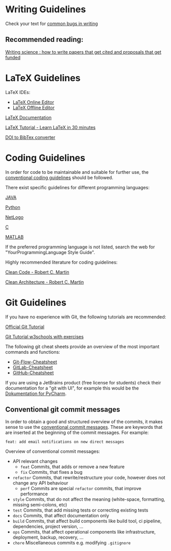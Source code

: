 # Writing Guidelines

Check your text for [common bugs in writing](https://www.cs.columbia.edu/%7Ehgs/etc/writing-bugs.html)
## Recommended reading:
[Writing science : how to write papers that get cited and proposals that get funded](https://surf.aau.at/primo-explore/fulldisplay?docid=UKL_alma2153069490003346&context=L&vid=UKL&lang=de_DE)

# LaTeX Guidelines

LaTeX IDEs:
- [LaTeX Online Editor]( https://www.overleaf.com/)
- [LaTeX Offline Editor](https://www.texstudio.org/)


[LaTeX Documentation](https://www.overleaf.com/learn)

[LaTeX Tutorial - Learn LaTeX in 30 minutes](https://www.overleaf.com/learn/latex/Learn_LaTeX_in_30_minutes)

[DOI to BibTex converter](https://www.bibtex.com/c/doi-to-bibtex-converter/)
# Coding Guidelines

In order for code to be maintainable and suitable for further use, the [conventional coding guidelines](https://www.browserstack.com/guide/coding-standards-best-practices) should be followed.

There exist specific guidelines for different programming languages:

[JAVA](https://google.github.io/styleguide/javaguide.html)

[Python](https://peps.python.org/pep-0008/)

[NetLogo](https://ccl.northwestern.edu/courses/mam2005/styleguide.htm)

[C](https://cs50.readthedocs.io/style/c/)

[MATLAB](https://de.mathworks.com/matlabcentral/fileexchange/46056-matlab-style-guidelines-2-0)

If the preferred programming language is not listed, search the web for "YourProgrammingLanguage Style Guide".

Highly recommended literature for coding guidelines:

[Clean Code - Robert C. Martin](https://www.amazon.de/Clean-Code-Handbook-Software-Craftsmanship/dp/0132350882/ref=sr_1_1?__mk_de_DE=%C3%85M%C3%85%C5%BD%C3%95%C3%91&crid=5LXFTJRLM71C&dib=eyJ2IjoiMSJ9.i4p3dW19fcAaAFBVyg6gegK1pZLaltkc2kbVzU1wD_h6mzt5FrbVOTMW62VC3tHZ42PSOanvjCC2Xn6zZ49QzKxVgn5r1Q9KkeXsNz27Ojtua8KCbAbTeInUeRHUaxQIo_HmF_UqUKmJbVD0gjS_cpAN41ISjVLE8bwZcjFtQJgaNIiSkj0bfZF9alxYsP71v5iycLtDPg4UfVRphzA1-lU636phW8pvKqj9mjzBFbk.QwfO2v84Fmz_2SgYlxOxVA6uSno_DctKXZHHeWmzxR0&dib_tag=se&keywords=Clean+Code&qid=1740053475&sprefix=clean+code%2Caps%2C85&sr=8-1)

[Clean Architecture - Robert C. Martin](https://www.amazon.de/Clean-Architecture-Craftsmans-Software-Structure/dp/0134494164/ref=pd_bxgy_thbs_d_sccl_1/262-3193895-1284308?pd_rd_w=M7Lg2&content-id=amzn1.sym.e5049a5e-3c04-4839-b191-b8e7a9a74d34&pf_rd_p=e5049a5e-3c04-4839-b191-b8e7a9a74d34&pf_rd_r=REQE121WMMQA1C52PVWF&pd_rd_wg=iv4Hq&pd_rd_r=450cbe0f-871a-4f00-9a32-f6a7be7809f6&pd_rd_i=0134494164&psc=1)
# Git Guidelines

If you have no experience with Git, the following tutorials are recommended:

[Official Git Tutorial](https://git-scm.com/docs/gittutorial)

[Git Tutorial w3schools with exercises](https://www.w3schools.com/GIT/)

The following git cheat sheets provide an overview of the most important commands and functions:
- [Git-Flow-Cheatsheet](https://danielkummer.github.io/git-flow-cheatsheet/)
- [GitLab-Cheatsheet](https://about.gitlab.com/images/press/git-cheat-sheet.pdf)
- [GitHub-Cheatsheet](https://education.github.com/git-cheat-sheet-education.pdf)

If you are using a JetBrains product (free license for students) check their documentation for a "git with UI", for example this would be the [Dokumentation for PyCharm](https://www.jetbrains.com/help/pycharm/using-git-integration.html).

## Conventional git commit messages
In order to obtain a good and structured overview of the commits, it makes sense to use the [conventional commit messages](https://gist.github.com/qoomon/5dfcdf8eec66a051ecd85625518cfd13#types). These are keywords that are inserted at the beginning of the commit messages. For example:

````
feat: add email notifications on new direct messages
````

Overview of conventional commit messages:
- API relevant changes
    - `feat` Commits, that adds or remove a new feature
    - `fix` Commits, that fixes a bug
- `refactor` Commits, that rewrite/restructure your code, however does not change any API behaviour
    - `perf` Commits are special `refactor` commits, that improve performance
- `style` Commits, that do not affect the meaning (white-space, formatting, missing semi-colons, etc)
- `test` Commits, that add missing tests or correcting existing tests
- `docs` Commits, that affect documentation only
- `build` Commits, that affect build components like build tool, ci pipeline, dependencies, project version, ...
- `ops` Commits, that affect operational components like infrastructure, deployment, backup, recovery, ...
- `chore` Miscellaneous commits e.g. modifying `.gitignore`

